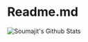 # Readme.md

![Soumajit's Github Stats](https://github-readme-stats.vercel.app/api?username=soumajm&show_icons=true&count_private=true&hide=prs&theme=default_repocard)
